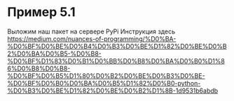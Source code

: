 # Пример 5.1

Выложим наш пакет на сервере PyPi
Инструкция здесь https://medium.com/nuances-of-programming/%D0%BA-%D0%BF%D0%BE%D0%B4%D0%B3%D0%BE%D1%82%D0%BE%D0%B2%D0%BA%D0%B5-%D0%B8-%D0%BF%D1%83%D0%B1%D0%BB%D0%B8%D0%BA%D0%B0%D1%86%D0%B8%D0%B8-%D0%BF%D0%B5%D1%80%D0%B2%D0%BE%D0%B3%D0%BE-%D0%BF%D0%B0%D0%BA%D0%B5%D1%82%D0%B0-python-%D0%B3%D0%BE%D1%82%D0%BE%D0%B2%D1%8B-1d9531b6abdb

